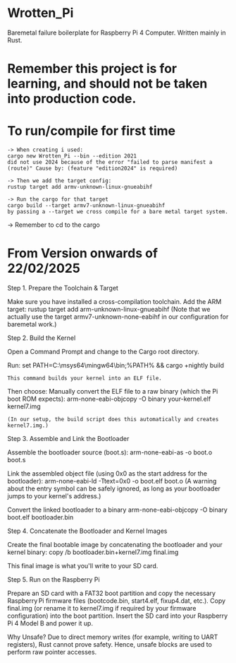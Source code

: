 # Wrotten_Pi
Baremetal failure boilerplate for Raspberry Pi 4 Computer. Written mainly in Rust.

# Remember this project is for learning, and should not be taken into production code.


# To run/compile for first time
    -> When creating i used: 
    cargo new Wrotten_Pi --bin --edition 2021
    did not use 2024 because of the error "failed to parse manifest a (route)" Cause by: (feature "edition2024" is required)

    -> Then we add the target config:
    rustup target add armv-unknown-linux-gnueabihf

    -> Run the cargo for that target
    cargo build --target armv7-unknown-linux-gnueabihf
    by passing a --target we cross compile for a bare metal target system.


-> Remember to cd to the cargo
# From Version onwards of 22/02/2025
Step 1. Prepare the Toolchain & Target

Make sure you have installed a cross-compilation toolchain.
Add the ARM target:
    rustup target add arm-unknown-linux-gnueabihf
    (Note that we actually use the target armv7-unknown-none-eabihf in our configuration for baremetal work.)

Step 2. Build the Kernel

Open a Command Prompt and change to the Cargo root directory.

Run:
    set PATH=C:\msys64\mingw64\bin;%PATH% && cargo +nightly build

    This command builds your kernel into an ELF file.

Then choose:
    Manually convert the ELF file to a raw binary (which the Pi boot ROM expects):
    arm-none-eabi-objcopy -O binary your-kernel.elf kernel7.img

    (In our setup, the build script does this automatically and creates kernel7.img.)

Step 3. Assemble and Link the Bootloader

Assemble the bootloader source (boot.s):
    arm-none-eabi-as -o boot.o boot.s

Link the assembled object file (using 0x0 as the start address for the bootloader):
    arm-none-eabi-ld -Ttext=0x0 -o boot.elf boot.o
    (A warning about the entry symbol can be safely ignored, as long as your bootloader jumps to your kernel's address.)

Convert the linked bootloader to a binary
    arm-none-eabi-objcopy -O binary boot.elf bootloader.bin

Step 4. Concatenate the Bootloader and Kernel Images

Create the final bootable image by concatenating the bootloader and your kernel binary:
    copy /b bootloader.bin+kernel7.img final.img

This final image is what you'll write to your SD card.

Step 5. Run on the Raspberry Pi

Prepare an SD card with a FAT32 boot partition and copy the necessary Raspberry Pi firmware files (bootcode.bin, start4.elf, fixup4.dat, etc.).
Copy final.img (or rename it to kernel7.img if required by your firmware configuration) into the boot partition.
Insert the SD card into your Raspberry Pi 4 Model B and power it up.


Why Unsafe?
Due to direct memory writes (for example, writing to UART registers), Rust cannot prove safety. Hence, unsafe blocks are used to perform raw pointer accesses.